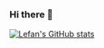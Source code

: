 ### Hi there 👋

[![Lefan's GitHub stats](https://github-readme-stats.vercel.app/api?username=lefantan)](https://github.com/anuraghazra/github-readme-stats)

<!--
**LefanTan/LefanTan** is a ✨ _special_ ✨ repository because its `README.md` (this file) appears on your GitHub profile.

Here are some ideas to get you started:

- 🔭 I’m currently working on ...
- 🌱 I’m currently learning ...
- 👯 I’m looking to collaborate on ...
- 🤔 I’m looking for help with ...
- 💬 Ask me about ...
- 📫 How to reach me: ...
- 😄 Pronouns: ...
- ⚡ Fun fact: ...
-->
